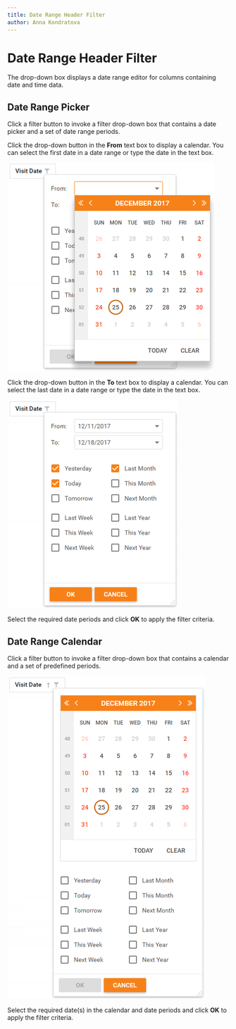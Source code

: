 ```yaml
---
title: Date Range Header Filter
author: Anna Kondratova
---
```

# Date Range Header Filter
The drop-down box displays a date range editor for columns containing date and time data.

## Date Range Picker
Click a filter button to invoke a filter drop-down box that contains a date picker and a set of date range periods.

Click the drop-down button in the **From** text box to display a calendar. You can select the first date in a date range or type the date in the text box.

![Grid_DateRangePicker1](../../../images/card-view-date-range-1.png)

Click the drop-down button in the **To** text box to display a calendar. You can select the last date in a date range or type the date in the text box.

![Grid_DateRangePicker2](../../../images/card-view-date-range-2.png)

Select the required date periods and click **OK** to apply the filter criteria.

## Date Range Calendar
Click a filter button to invoke a filter drop-down box that contains a calendar and a set of predefined periods.

![Grid_DateRangeCalendar](../../../images/card-view-date-range-3.png)

Select the required date(s) in the calendar and date periods and click **OK** to apply the filter criteria.
